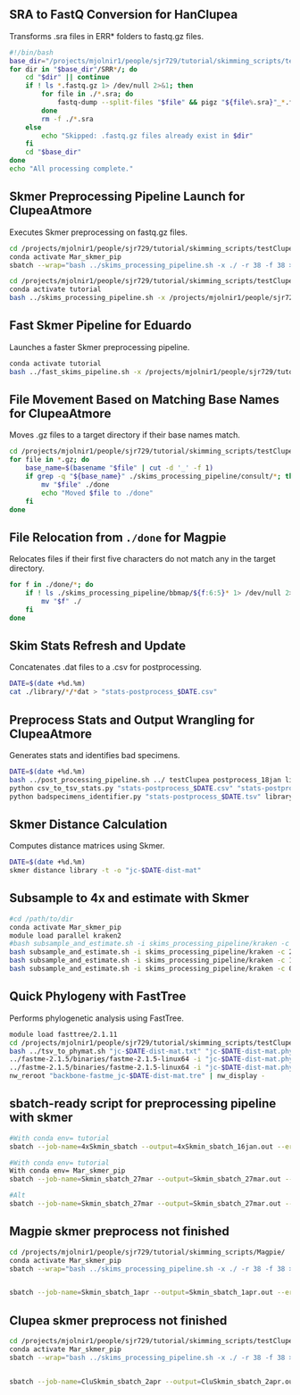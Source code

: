 ## SRA to FastQ Conversion for HanClupea

Transforms .sra files in ERR* folders to fastq.gz files.

```bash
#!/bin/bash
base_dir="/projects/mjolnir1/people/sjr729/tutorial/skimming_scripts/testHanClupea"
for dir in "$base_dir"/SRR*/; do
    cd "$dir" || continue
    if ! ls *.fastq.gz 1> /dev/null 2>&1; then
        for file in ./*.sra; do
            fastq-dump --split-files "$file" && pigz "${file%.sra}"_*.fastq
        done
        rm -f ./*.sra
    else
        echo "Skipped: .fastq.gz files already exist in $dir"
    fi
    cd "$base_dir"
done
echo "All processing complete."
```

## Skmer Preprocessing Pipeline Launch for ClupeaAtmore

Executes Skmer preprocessing on fastq.gz files.

```bash
cd /projects/mjolnir1/people/sjr729/tutorial/skimming_scripts/testClupea/
conda activate Mar_skmer_pip
sbatch --wrap="bash ../skims_processing_pipeline.sh -x ./ -r 38 -f 38 > AtCluSkmin_sbatch_22jan.log"
```

```bash
cd /projects/mjolnir1/people/sjr729/tutorial/skimming_scripts/testClupea/
conda activate tutorial
bash ../skims_processing_pipeline.sh -x /projects/mjolnir1/people/sjr729/tutorial/skimming_scripts/testClupea -r 39 -f 39 > /projects/mjolnir1/people/sjr729/tutorial/skimming_scripts/testClupea_12feb24_screen.log"

```



## Fast Skmer Pipeline for Eduardo

Launches a faster Skmer preprocessing pipeline.

```bash
conda activate tutorial
bash ../fast_skims_pipeline.sh -x /projects/mjolnir1/people/sjr729/tutorial/skimming_scripts/testMagpie/ > Magpie_fasterskim_30jan.log
```

## File Movement Based on Matching Base Names for ClupeaAtmore

Moves .gz files to a target directory if their base names match.

```bash
cd /projects/mjolnir1/people/sjr729/tutorial/skimming_scripts/testClupea
for file in *.gz; do
    base_name=$(basename "$file" | cut -d '_' -f 1)
    if grep -q "${base_name}" ./skims_processing_pipeline/consult/*; then
        mv "$file" ./done
        echo "Moved $file to ./done"
    fi
done
```

## File Relocation from `./done` for Magpie

Relocates files if their first five characters do not match any in the target directory.

```bash
for f in ./done/*; do
    if ! ls ./skims_processing_pipeline/bbmap/${f:6:5}* 1> /dev/null 2>&1; then
        mv "$f" ./
    fi
done
```

## Skim Stats Refresh and Update

Concatenates .dat files to a .csv for postprocessing.

```bash
DATE=$(date +%d.%m)
cat ./library/*/*dat > "stats-postprocess_$DATE.csv"
```

## Preprocess Stats and Output Wrangling for ClupeaAtmore

Generates stats and identifies bad specimens.

```bash
DATE=$(date +%d.%m)
bash ../post_processing_pipeline.sh ../ testClupea postprocess_18jan library
python csv_to_tsv_stats.py "stats-postprocess_$DATE.csv" "stats-postprocess_$DATE.tsv"
python badspecimens_identifier.py "stats-postprocess_$DATE.tsv" library library_badindividuals
```

## Skmer Distance Calculation

Computes distance matrices using Skmer.

```bash
DATE=$(date +%d.%m)
skmer distance library -t -o "jc-$DATE-dist-mat"
```

## Subsample to 4x and estimate with Skmer
```bash
#cd /path/to/dir
conda activate Mar_skmer_pip 
module load parallel kraken2 
#bash subsample_and_estimate.sh -i skims_processing_pipeline/kraken -c 4 -t 40
bash subsample_and_estimate.sh -i skims_processing_pipeline/kraken -c 2 -t 40 #not complete for Magpie
bash subsample_and_estimate.sh -i skims_processing_pipeline/kraken -c 1 -t 40 #done
bash subsample_and_estimate.sh -i skims_processing_pipeline/kraken -c 0.5 -t 40 #done

```

## Quick Phylogeny with FastTree

Performs phylogenetic analysis using FastTree.

```bash
module load fasttree/2.1.11
cd /projects/mjolnir1/people/sjr729/tutorial/skimming_scripts/testClupea
bash ../tsv_to_phymat.sh "jc-$DATE-dist-mat.txt" "jc-$DATE-dist-mat.phy"
../fastme-2.1.5/binaries/fastme-2.1.5-linux64 -i "jc-$DATE-dist-mat.phy" -o "backbone-fastme_jc-$DATE-dist-mat.tre"
../fastme-2.1.5/binaries/fastme-2.1.5-linux64 -i "jc-$DATE-dist-mat.phy" -u "backbone-fastme_jc-$DATE-dist-mat.tre" -o "backbone-fastme_jc-$DATE-dist-mat.tre"
nw_reroot "backbone-fastme_jc-$DATE-dist-mat.tre" | nw_display -
```


## sbatch-ready script for preprocessing pipeline with skmer
```bash
#With conda env= tutorial 
sbatch --job-name=4xSkmin_sbatch --output=4xSkmin_sbatch_16jan.out --error=4xSkmin_sbatch_16jan.err --ntasks=1 --cpus-per-task=40 --mem=180G --time=400:00:00 --mail-type=begin --mail-type=end --mail-type=fail --mail-user=homerejalves.monteiro@sund.ku.dk --wrap="cd /projects/mjolnir1/people/sjr729/tutorial/skimming_scripts/testClupea && conda activate tutorial && bash ../skims_processing_pipeline.sh -x /projects/mjolnir1/people/sjr729/tutorial/skimming_scripts/testClupea -r 40 -f 40 "

#With conda env= tutorial 
With conda env= Mar_skmer_pip 
sbatch --job-name=Skmin_sbatch_27mar --output=Skmin_sbatch_27mar.out --error=Skmin_sbatch_27mar.err --ntasks=1 --cpus-per-task=40 --mem=180G --time=300:00:00 --mail-type=begin --mail-type=end --mail-type=fail --mail-user=homerejalves.monteiro@sund.ku.dk --wrap="cd /projects/mjolnir1/people/sjr729/tutorial/skimming_scripts/testClupea && conda activate Mar_skmer_pip && bash ../skims_processing_pipeline.sh -x /projects/mjolnir1/people/sjr729/tutorial/skimming_scripts/testClupea -r 40 -f 40 "

#Alt
sbatch --job-name=Skmin_sbatch_27mar --output=Skmin_sbatch_27mar.out --error=Skmin_sbatch_27mar.err --ntasks=1 --cpus-per-task=40 --mem=180G --time=300:00:00 --mail-type=begin --mail-type=end --mail-type=fail --mail-user=homerejalves.monteiro@sund.ku.dk --wrap="cd /projects/mjolnir1/people/sjr729/tutorial/skimming_scripts/testClupea && source activate Mar_skmer_pip && bash ../skims_processing_pipeline.sh -x /projects/mjolnir1/people/sjr729/tutorial/skimming_scripts/testClupea -r 40 -f 40"

```



## Magpie skmer preprocess not finished

```bash 
cd /projects/mjolnir1/people/sjr729/tutorial/skimming_scripts/Magpie/
conda activate Mar_skmer_pip
sbatch --wrap="bash ../skims_processing_pipeline.sh -x ./ -r 38 -f 38 > AtCluSkmin_sbatch_22jan.log"


sbatch --job-name=Skmin_sbatch_1apr --output=Skmin_sbatch_1apr.out --error=Skmin_sbatch_1apr.err --ntasks=1 --cpus-per-task=40 --mem=180G --time=100:00:00 --mail-type=begin --mail-type=end --mail-type=fail --mail-user=homerejalves.monteiro@sund.ku.dk --wrap="cd /projects/mjolnir1/people/sjr729/tutorial/skimming_scripts/testMagpie && source activate Mar_skmer_pip && bash ../skims_processing_pipeline.sh -x /projects/mjolnir1/people/sjr729/tutorial/skimming_scripts/testMagpie/done -r 40 -f 40"

```


## Clupea skmer preprocess not finished

```bash 
cd /projects/mjolnir1/people/sjr729/tutorial/skimming_scripts/testClupea/
conda activate Mar_skmer_pip
sbatch --wrap="bash ../skims_processing_pipeline.sh -x ./ -r 38 -f 38 > AtCluSkmin_sbatch_22jan.log"


sbatch --job-name=CluSkmin_sbatch_2apr --output=CluSkmin_sbatch_2apr.out --error=CluSkmin_sbatch_2apr.err --ntasks=1 --cpus-per-task=40 --mem=180G --time=100:00:00 --mail-type=begin --mail-type=end --mail-type=fail --mail-user=homerejalves.monteiro@sund.ku.dk --wrap="cd /projects/mjolnir1/people/sjr729/tutorial/skimming_scripts/testClupea && conda activate Mar_skmer_pip && bash ../skims_processing_pipeline.sh -x /projects/mjolnir1/people/sjr729/tutorial/skimming_scripts/testClupea -r 40 -f 40"
